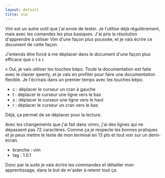 ```yaml
---
layout: default
title: Vim
---
```


Vim est un autre outil que j'ai envie de tester. Je l'utilise déjà
régulièrement, mais avec les comandes les plus basiques. J'ai pris la
résolution d'apprendre à utiliser Vim d'une façon plus poussée, et je
vais écrire ce document de cette façon. 

J'entends être forcé à me déplacer dans le document d'une façon plus
efficace que c t s r.

« Oui, je vais utiliser les touches bépo. Toute la documentation est
faite avec le clavier qwerty, et je vais en profiter pour faire une
documentation flexible. Je l'écrirais dans un premier temps avec les
touches bépo.

* c : déplacer le curseur un cran à gauche
* t : déplacer le curseur une ligne vers le bas
* s : déplacer le curseur une ligne vers le haut
* r : déplacer le curseur un cran vers le bas

Déjà, ça permet de se déplacer pour la lecture.

Avec les changements que j'ai fait dans vimrc, j'ai des lignes qui ne
dépassent pas 72 caractères. Comme ça je respecte les bonnes pratiques
et je peux mettre le texte de mon terminal en 13 pts et tout voir sur un
demi-écran. 

* branche : vim
* tag : 1.0.1

Donc par la suite je vais écrire les commandes et détailler mon
apprentissage, dans le but de m'aider à retenir tout ça.

